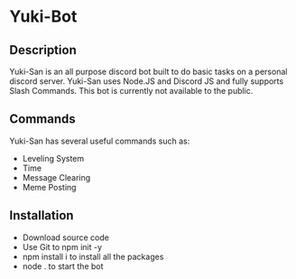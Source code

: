 # Yuki-Bot

## Description

Yuki-San is an all purpose discord bot built to do basic tasks on a personal discord server. Yuki-San uses Node.JS and Discord JS and fully supports Slash Commands. This bot is currently not available to the public.

## Commands

Yuki-San has several useful commands such as:

- Leveling System
- Time
- Message Clearing
- Meme Posting

## Installation

- Download source code
- Use Git to npm init -y
- npm install i to install all the packages
- node . to start the bot
